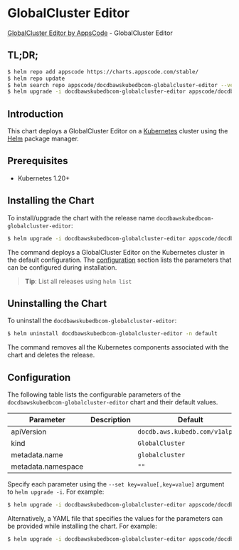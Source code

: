 # GlobalCluster Editor

[GlobalCluster Editor by AppsCode](https://appscode.com) - GlobalCluster Editor

## TL;DR;

```bash
$ helm repo add appscode https://charts.appscode.com/stable/
$ helm repo update
$ helm search repo appscode/docdbawskubedbcom-globalcluster-editor --version=v0.26.0
$ helm upgrade -i docdbawskubedbcom-globalcluster-editor appscode/docdbawskubedbcom-globalcluster-editor -n default --create-namespace --version=v0.26.0
```

## Introduction

This chart deploys a GlobalCluster Editor on a [Kubernetes](http://kubernetes.io) cluster using the [Helm](https://helm.sh) package manager.

## Prerequisites

- Kubernetes 1.20+

## Installing the Chart

To install/upgrade the chart with the release name `docdbawskubedbcom-globalcluster-editor`:

```bash
$ helm upgrade -i docdbawskubedbcom-globalcluster-editor appscode/docdbawskubedbcom-globalcluster-editor -n default --create-namespace --version=v0.26.0
```

The command deploys a GlobalCluster Editor on the Kubernetes cluster in the default configuration. The [configuration](#configuration) section lists the parameters that can be configured during installation.

> **Tip**: List all releases using `helm list`

## Uninstalling the Chart

To uninstall the `docdbawskubedbcom-globalcluster-editor`:

```bash
$ helm uninstall docdbawskubedbcom-globalcluster-editor -n default
```

The command removes all the Kubernetes components associated with the chart and deletes the release.

## Configuration

The following table lists the configurable parameters of the `docdbawskubedbcom-globalcluster-editor` chart and their default values.

|     Parameter      | Description |                  Default                   |
|--------------------|-------------|--------------------------------------------|
| apiVersion         |             | <code>docdb.aws.kubedb.com/v1alpha1</code> |
| kind               |             | <code>GlobalCluster</code>                 |
| metadata.name      |             | <code>globalcluster</code>                 |
| metadata.namespace |             | <code>""</code>                            |


Specify each parameter using the `--set key=value[,key=value]` argument to `helm upgrade -i`. For example:

```bash
$ helm upgrade -i docdbawskubedbcom-globalcluster-editor appscode/docdbawskubedbcom-globalcluster-editor -n default --create-namespace --version=v0.26.0 --set apiVersion=docdb.aws.kubedb.com/v1alpha1
```

Alternatively, a YAML file that specifies the values for the parameters can be provided while
installing the chart. For example:

```bash
$ helm upgrade -i docdbawskubedbcom-globalcluster-editor appscode/docdbawskubedbcom-globalcluster-editor -n default --create-namespace --version=v0.26.0 --values values.yaml
```
